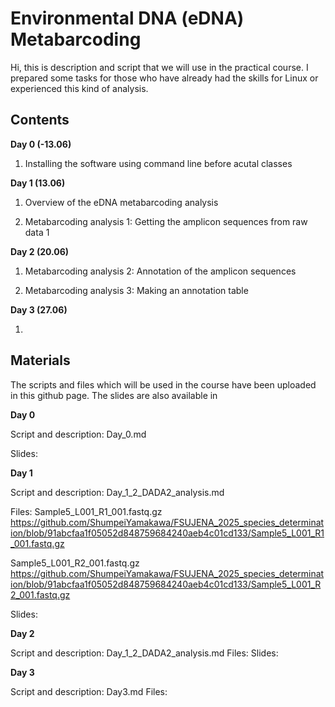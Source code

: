 # Environmental DNA (eDNA) Metabarcoding 

Hi, this is description and script that we will use in the practical course. 
I prepared some tasks for those who have already had the skills for Linux or experienced this kind of analysis. 

## Contents

**Day 0 (-13.06)**

1. Installing the software using command line before acutal classes

**Day 1 (13.06)** 

1. Overview of the eDNA metabarcoding analysis

2. Metabarcoding analysis 1: Getting the amplicon sequences from raw data 1

**Day 2 (20.06)** 

1. Metabarcoding analysis 2: Annotation of the amplicon sequences

2. Metabarcoding analysis 3: Making an annotation table

**Day 3 (27.06)** 

1. 


## Materials

The scripts and files which will be used in the course have been uploaded in this github page. The slides are also available in 

**Day 0**

Script and description: Day_0.md

Slides: 


**Day 1**

Script and description: Day_1_2_DADA2_analysis.md

Files:
Sample5_L001_R1_001.fastq.gz
https://github.com/ShumpeiYamakawa/FSUJENA_2025_species_determination/blob/91abcfaa1f05052d848759684240aeb4c01cd133/Sample5_L001_R1_001.fastq.gz

Sample5_L001_R2_001.fastq.gz
https://github.com/ShumpeiYamakawa/FSUJENA_2025_species_determination/blob/91abcfaa1f05052d848759684240aeb4c01cd133/Sample5_L001_R2_001.fastq.gz

Slides: 


**Day 2** 

Script and description: Day_1_2_DADA2_analysis.md
Files: 
Slides: 


**Day 3**

Script and description: Day3.md
Files: 







